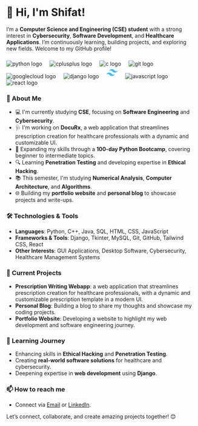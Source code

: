 # 👋 Hi, I'm Shifat!

I’m a **Computer Science and Engineering (CSE) student** with a strong interest in **Cybersecurity**, **Software Development**, and **Healthcare Applications**. I’m continuously learning, building projects, and exploring new fields. Welcome to my GitHub profile!
###

<div align="left">
  <img src="https://cdn.jsdelivr.net/gh/devicons/devicon/icons/python/python-original.svg" height="30" alt="python logo" />
  <img width="12" />
  <img src="https://cdn.jsdelivr.net/gh/devicons/devicon/icons/cplusplus/cplusplus-original.svg" height="30" alt="cplusplus logo" />
  <img width="12" />
  <img src="https://cdn.jsdelivr.net/gh/devicons/devicon/icons/c/c-original.svg" height="30" alt="c logo" />
  <img width="12" />
  <img src="https://cdn.jsdelivr.net/gh/devicons/devicon/icons/git/git-original.svg" height="30" alt="git logo" />
  <img width="12" />
  <img src="https://cdn.jsdelivr.net/gh/devicons/devicon/icons/googlecloud/googlecloud-original.svg" height="30" alt="googlecloud logo" />
  <img width="12" />
  <img src="https://cdn.jsdelivr.net/gh/devicons/devicon/icons/django/django-plain.svg" height="30" alt="django logo" />
  <img width="12" />
  <img src="https://raw.githubusercontent.com/devicons/devicon/master/icons/tailwindcss/tailwindcss-plain.svg" height="30" alt="tailwind css logo" />
  <img width="12" />
  <img src="https://cdn.jsdelivr.net/gh/devicons/devicon/icons/javascript/javascript-original.svg" height="30" alt="javascript logo" />
  <img width="12" />
  <img src="https://cdn.jsdelivr.net/gh/devicons/devicon/icons/react/react-original.svg" height="30" alt="react logo" />
</div>


###

### 🚀 About Me
- 💻 I'm currently studying **CSE**, focusing on **Software Engineering** and **Cybersecurity**.
- 🩺 I'm working on **DocuRx**, a web application that streamlines prescription creation for healthcare professionals with a dynamic and customizable UI.
- 🌱 Expanding my skills through a **100-day Python Bootcamp**, covering beginner to intermediate topics.
- 🔍 Learning **Penetration Testing** and developing expertise in **Ethical Hacking**.
- 📚 This semester, I'm studying **Numerical Analysis**, **Computer Architecture**, and **Algorithms**.
- 🌐 Building my **portfolio website** and **personal blog** to showcase projects and write-ups.

### 🛠️ Technologies & Tools
- **Languages**: Python, C++, Java, SQL, HTML, CSS, JavaScript
- **Frameworks & Tools**: Django, Tkinter, MySQL, Git, GitHub, Tailwind CSS, React
- **Other Interests**: GUI Applications, Desktop Software, Cybersecurity, Healthcare Management Systems

### 🔭 Current Projects
- **Prescription Writing Webapp**: a web application that streamlines prescription creation for healthcare professionals, with a dynamic and customizable prescription template in a modern UI.
- **Personal Blog**: Building a blog to share my thoughts and showcase my coding projects.
- **Portfolio Website**: Developing a website to highlight my web development and software engineering journey.

### 🌱 Learning Journey
- Enhancing skills in **Ethical Hacking** and **Penetration Testing**.
- Creating **real-world software solutions** for healthcare and cybersecurity.
- Deepening expertise in **web development** using **Django**.

### 📫 How to reach me
- Connect via [Email](mailto:mehedihasanshipat4@gmail.com) or [LinkedIn](https://www.linkedin.com/in/mehedi-hasan-shifat-87870a23b/).

Let’s connect, collaborate, and create amazing projects together! 😊
